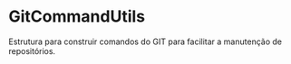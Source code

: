 # GitCommandUtils
Estrutura para construir comandos do GIT para facilitar a manutenção de repositórios.
